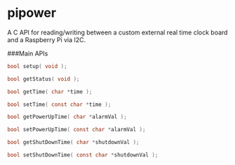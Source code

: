 # pipower
A C API for reading/writing between a custom external real time clock board and a Raspberry Pi via I2C.

###Main APIs
```C
bool setup( void );

bool getStatus( void );

bool getTime( char *time );

bool setTime( const char *time );

bool getPowerUpTime( char *alarmVal );

bool setPowerUpTime( const char *alarmVal );

bool getShutDownTime( char *shutdownVal );

bool setShutDownTime( const char *shutdownVal );
```
